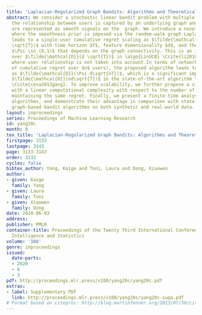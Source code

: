 ```yaml
---
title: 'Laplacian-Regularized Graph Bandits: Algorithms and Theoretical Analysis'
abstract: We consider a stochastic linear bandit problem with multiple users, where
  the relationship between users is captured by an underlying graph and user preferences
  are represented as smooth signals on the  graph. We introduce a novel bandit algorithm
  where the smoothness prior is imposed via the random-walk graph Laplacian, which
  leads to a single-user cumulative regret scaling as $\Tilde{\mathcal{O}}(\Psi d
  \sqrt{T})$ with time horizon $T$, feature dimensionality $d$, and the scalar parameter
  $\Psi \in (0,1)$ that depends on the graph connectivity. This is an improvement
  over $\Tilde{\mathcal{O}}(d \sqrt{T})$ in \algo{LinUCB} \Ccite{li2010contextual},
  where user relationship is not taken into account.In terms of network regret (sum
  of cumulative regret over $n$ users), the proposed algorithm leads to a scaling
  as $\Tilde{\mathcal{O}}(\Psi d\sqrt{nT})$, which is a significant improvement over
  $\Tilde{\mathcal{O}}(nd\sqrt{T})$ in the state-of-the-art algorithm \algo{Gob.Lin}
  \Ccite{cesa2013gang}. To improve scalability, we further propose a simplified algorithm
  with a linear computational complexity with respect to the number of users, while
  maintaining the same regret. Finally, we present a finite-time analysis on the proposed
  algorithms, and demonstrate their advantage in comparison with state-of-the-art
  graph-based bandit algorithms on both synthetic and real-world data.
layout: inproceedings
series: Proceedings of Machine Learning Research
id: yang20c
month: 0
tex_title: 'Laplacian-Regularized Graph Bandits: Algorithms and Theoretical Analysis'
firstpage: 3133
lastpage: 3143
page: 3133-3143
order: 3133
cycles: false
bibtex_author: Yang, Kaige and Toni, Laura and Dong, Xiaowen
author:
- given: Kaige
  family: Yang
- given: Laura
  family: Toni
- given: Xiaowen
  family: Dong
date: 2020-06-03
address: 
publisher: PMLR
container-title: Proceedings of the Twenty Third International Conference on Artificial
  Intelligence and Statistics
volume: '108'
genre: inproceedings
issued:
  date-parts:
  - 2020
  - 6
  - 3
pdf: http://proceedings.mlr.press/v108/yang20c/yang20c.pdf
extras:
- label: Supplementary PDF
  link: http://proceedings.mlr.press/v108/yang20c/yang20c-supp.pdf
# Format based on citeproc: http://blog.martinfenner.org/2013/07/30/citeproc-yaml-for-bibliographies/
---
```

